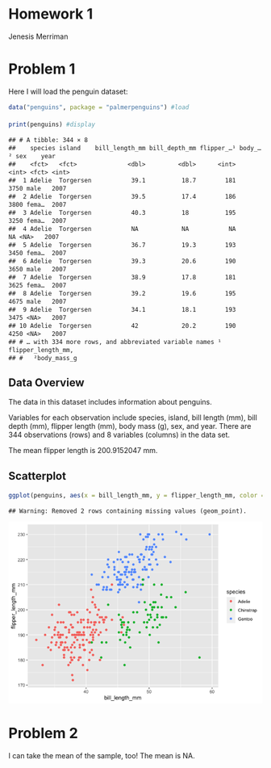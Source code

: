 Homework 1
================
Jenesis Merriman

# Problem 1

Here I will load the penguin dataset:

``` r
data("penguins", package = "palmerpenguins") #load

print(penguins) #display
```

    ## # A tibble: 344 × 8
    ##    species island    bill_length_mm bill_depth_mm flipper_…¹ body_…² sex    year
    ##    <fct>   <fct>              <dbl>         <dbl>      <int>   <int> <fct> <int>
    ##  1 Adelie  Torgersen           39.1          18.7        181    3750 male   2007
    ##  2 Adelie  Torgersen           39.5          17.4        186    3800 fema…  2007
    ##  3 Adelie  Torgersen           40.3          18          195    3250 fema…  2007
    ##  4 Adelie  Torgersen           NA            NA           NA      NA <NA>   2007
    ##  5 Adelie  Torgersen           36.7          19.3        193    3450 fema…  2007
    ##  6 Adelie  Torgersen           39.3          20.6        190    3650 male   2007
    ##  7 Adelie  Torgersen           38.9          17.8        181    3625 fema…  2007
    ##  8 Adelie  Torgersen           39.2          19.6        195    4675 male   2007
    ##  9 Adelie  Torgersen           34.1          18.1        193    3475 <NA>   2007
    ## 10 Adelie  Torgersen           42            20.2        190    4250 <NA>   2007
    ## # … with 334 more rows, and abbreviated variable names ¹​flipper_length_mm,
    ## #   ²​body_mass_g

## Data Overview

The data in this dataset includes information about penguins.

Variables for each observation include species, island, bill length
(mm), bill depth (mm), flipper length (mm), body mass (g), sex, and
year. There are 344 observations (rows) and 8 variables (columns) in the
data set.

The mean flipper length is 200.9152047 mm.

## Scatterplot

``` r
ggplot(penguins, aes(x = bill_length_mm, y = flipper_length_mm, color = species)) + geom_point()
```

    ## Warning: Removed 2 rows containing missing values (geom_point).

![](p8105_hw1_jhm2176_files/figure-gfm/scatter-1.png)<!-- -->

# Problem 2

I can take the mean of the sample, too! The mean is NA.
